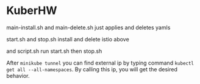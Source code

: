 # KuberHW

main-install.sh and main-delete.sh just applies and deletes yamls

start.sh and stop.sh install and delete istio above

and script.sh run start.sh then stop.sh

After `minikube tunnel` you can find external ip by typing command `kubectl get all --all-namespaces`. By calling this ip, you will get the desired behavior.
